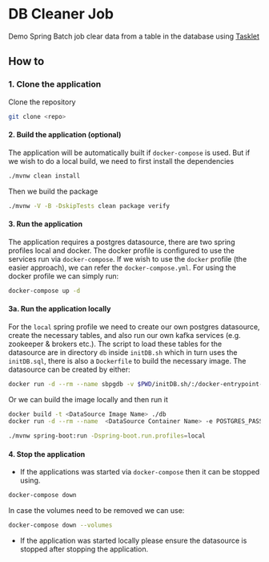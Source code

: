 # DB Cleaner Job
Demo Spring Batch job clear data from a table in the database using [Tasklet](https://docs.spring.io/spring-batch/docs/current/api/org/springframework/batch/core/step/tasklet/Tasklet.html)

## How to
### 1. Clone the application
Clone the repository
```bash
git clone <repo>
```
#### 2. Build the application (optional)
The application will be automatically built if `docker-compose` is used. But if we wish to do a local build, we need to first install the dependencies
```bash
./mvnw clean install
```
Then we build the package
```bash
./mvnw -V -B -DskipTests clean package verify
```
#### 3. Run the application
The application requires a postgres datasource, there are two spring profiles local and docker. The docker profile is configured to use the services run via `docker-compose`. If we wish to use the `docker` profile (the easier approach), we can refer the `docker-compose.yml`.
For using the docker profile we can simply run:
```bash
docker-compose up -d
```
#### 3a. Run the application locally
For the `local` spring profile we need to create our own postgres datasource, create the necessary tables, and also run our own kafka services (e.g. zookeeper & brokers etc.). The script to load these tables for the datasource are in directory `db` inside `initDB.sh` which in turn uses the `initDB.sql`, there is also a `Dockerfile` to build the necessary image. The datasource can be created by either:
```bash
docker run -d --rm --name sbpgdb -v $PWD/initDB.sh/:/docker-entrypoint-initdb.d/initDB.sh -v $PWD/initDB.sql:/home/data/initDB.sql -e POSTGRES_PASSWORD=root -p 5432:5432 postgres:12-alpine
```
Or we can build the image locally and then run it
```bash
docker build -t <DataSource Image Name> ./db
docker run -d --rm --name  <DataSource Container Name> -e POSTGRES_PASSWORD=root -p 5432:5432 postgres:12-alpine
```
```bash
./mvnw spring-boot:run -Dspring-boot.run.profiles=local
```

#### 4. Stop the application
- If the applications was started via `docker-compose` then it can be stopped using.
```bash
docker-compose down
```
In case the volumes need to be removed we can use:
```bash
docker-compose down --volumes
```
- If the application was started locally please ensure the datasource is stopped after stopping the application.